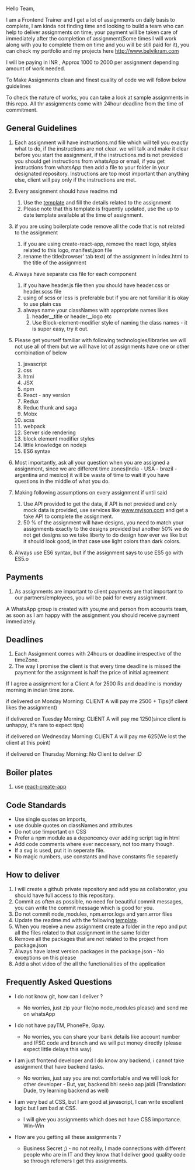Hello Team,

I am a Frontend Trainer and I get a lot of assignments on daily basis to complete, I am kinda not finding time and looking to build a team who can help to deliver assignments on time, your payment will be taken care of immediately after the completion of assignment(Some times I will work along with you to complete them on time and you will be still paid for it), you can check my portfolio and my projects here http://www.belvikram.com

I will be paying in INR , Approx 1000 to 2000 per assignment depending amount of work needed.

To Make Assignments clean and finest quality of code we will follow below guidelines 


To check the nature of works, you can take a look at sample assignments in this repo. All thr assignments come with 24hour deadline from the time of  commitment.

## General Guidelines

1. Each assignment will have instructions.md file which will tell you exactly what to do, if the instructions are not clear. we will talk and make it clear before you start the assignment, if the instructions.md is not provided you should get instructions from whatsApp or email, if you get instructions from whatsApp then add a file to your folder in your designated repository. Instructions are top most important than anything else, client will pay only if the instructions are met.
2. Every assignment should have readme.md
   1. Use the [template](https://github.com/aksharnow/assignment-instructions/blob/master/readme-template.md) and fill the details related to the assignment
   2. Please note that this template is frquently updated, use the up to date template available at the time of assignment.
3. if you are using boilerplate code remove all the code that is not related to the assignment
   1. if you are using create-react-app, remove the react logo, styles related to this logo, manifest.json file
   2. rename the title(browser' tab text) of the assignment in index.html to the title of the assignment
4. Always have separate css file for each component
   1. if you have header.js file then you should have header.css or header.scss file
   2. using of scss or less is preferable but if you are not familiar it is okay to use plain css
   3. always name your classNames with appropriate names likes
      1. header__title or header__logo etc
      2. Use Block-element-modifier style of naming the class names - it is super easy, try it out.

5. Please get yourself familiar with following technologies/libraries we will not use all of them but we will have lot of assignments have one or other combination of below
   1. javascript
   2. css
   3. html
   4. JSX
   5. npm
   6. React - any version
   7. Redux
   8. Reduc thunk and saga
   9. Mobx
   10. scss
   11. webpack
   12. Server side rendering
   13. block element modifier styles
   14. little knowledge on nodejs
   15. ES6 syntax
6. Most importantly, ask all your question when you are assigned a assignment, since we are different time zones(India - USA - brazil - argentina  and mexico)
 it will be waste of time to wait if you have questions in the middle of what you do. 
7. Making following assumptions on every assignment if until said
   1. Use API provided to get the data, if API is not provided and only mock data is provided, use services like www.myjson.com and get a fake API to complete the assignment.
   2. 50 % of the assignment will have designs, you need to match your assignments exactly to the designs provided but another 50% we do not get designs so we take liberty to do design how ever we like but it should look good, in that case use light colors than dark colors.
8. Always use ES6 syntax, but if the assignment says to use ES5 go with ES5.o

## Payments
1. As assignments are important to client payments are that important to our partners/employees, you will be paid for every assignment.

A WhatsApp group is created with you,me and person from accounts team, as soon as I am happy with the assignment you should receive payment immediately.


## Deadlines
1. Each Assignment comes with 24hours or deadline irrespective of the timeZone.
2. The way I promise the client is that every time deadline is missed the payment for the assignment is half the price of initial agreement

If I agree a assignment for a Client A for 2500 Rs and deadline is monday morning in indian time zone.

if delivered on Monday Morning: 
CLIENT A will pay me 2500 + Tips(if client likes the assignment)

if delivered on Tuesday Morning: 
CLIENT A will pay me 1250(since client is unhappy, it's rare to expect tips)

if delivered on Wednesday Morning: 
CLIENT A will pay me 625(We lost the client at this point)

if delivered on Thursday Morning: 
No Client to deliver :D

## Boiler plates
1. use [react-create-app](https://github.com/facebook/create-react-app)

## Code Standards 

- Use single quotes on imports, 
- use double quotes on classNames and attributes
- Do not use !important on CSS
- Prefer a npm module as a depencency over adding script tag in html
- Add code comments where ever neccesary, not too many though.
- If a svg is used, put it in seperate file.
- No magic numbers, use constants and have constants file separetly



## How to deliver
1. I will create a github private repository and add you as collaborator, you should have full access to this repository.
2. Commit as often as possible, no need for beautiful commit messages, you can write the commit message which is good for you.
3. Do not commit node_modules, npm.error.logs and yarn.error files
4. Update the readme.md with the following [template](https://github.com/aksharnow/assignment-instructions/blob/master/readme-template.md).
5. When you receive a new assignment create a folder in the repo and put all the files related to that assignment in the same folder
6. Remove all the packages that are not related to the project from package.json
7. Always have latest version packages in the package.json - No exceptions on this please
8. Add a shot video of the all the functionalities of the application


## Frequently Asked Questions

- I do not know git, how can I deliver ?
  - No worries, just zip your file(no node_modules please) and send me on whatsApp

- I do not have payTM, PhonePe, Gpay.
  - No worries, you can share your bank details like account number and IFSC code and branch and we will put money directly (please expect little delays this way)

- I am just frontend developer and I do know any backend, i cannot take assignment that have backend tasks.
  - No worries, just say you are not comfortable and we will look for other developer - But, yar, backend bhi seeko aap jaldi (Translation: Dude, try learning backend as well)
  
- I am very bad at CSS, but I am good at javascript, I can write excellent logic but I am bad at CSS.
  - I will give you assignments which does not have CSS importance. Win-Win
  
- How are you getting all these assignments ?
  - Business Secret ;) - no not really, I made connections with different people who are in IT and they know that I deliver good quality code so through referrers I get this assignments.
